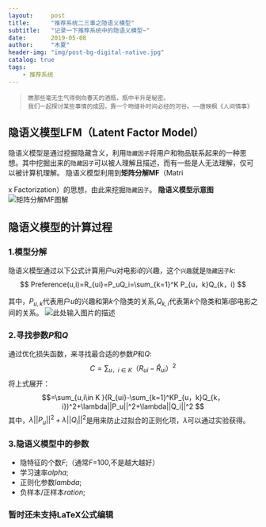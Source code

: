 ```yaml
---
layout:     post
title:      "推荐系统二三事之隐语义模型"
subtitle:   "记录一下推荐系统中的隐语义模型~"
date:       2019-05-08
author:     "木夏"
header-img: "img/post-bg-digital-native.jpg"
catalog: true
tags:
    - 推荐系统
---
```

>`瞧那些毫无生气得倒向春天的酒瓶，瓶中半升是秘密。`
><br/>`我们一起探讨某些事情的成因，靠一个吻缝补时间必经的河谷。——唐映枫《人间情事》`<br/>


## 隐语义模型**LFM**（Latent Factor Model）
隐语义模型是通过挖掘隐藏含义，利用`隐藏因子`将用户和物品联系起来的一种思想。其中挖掘出来的`隐藏因子`可以被人理解且描述，而有一些是人无法理解，仅可以被计算机理解。
隐语义模型利用到**矩阵分解MF**（Matri


x Factorization）的思想，由此来挖掘`隐藏因子`。
**隐语义模型示意图**
![矩阵分解MF图解][1]



## 隐语义模型的计算过程
### 1.模型分解
隐语义模型通过以下公式计算用户u对电影i的兴趣，这个`兴趣`就是`隐藏因子`$k$:
$$ Preference(u,i)=R_{ui}=P_uQ_i=\sum_{k=1}^K P_{u，k}Q_{k，i}     $$

其中，$P_{u,k}$代表用户$u$的兴趣和第$k$个隐类的关系,$Q_{k,i}$代表第$k$个隐类和第$i$部电影之间的关系。
![此处输入图片的描述][2]
### 2.寻找参数$P$和$Q$
通过优化损失函数，来寻找最合适的参数$P$和$Q$:
$$C =\sum_{u，i\in{K}} （R_{ui} -\widehat R_{ui}）^2$$
将上式展开：$$=\sum_{u,i\in K
}(R_{ui}-\sum_{k=1}^KP_{u，k}Q_{k，i})^2+\lambda||P_u||^2+\lambda||Q_i||^2 $$
其中，$\lambda||P_u||^2+\lambda||Q_i||^2$是用来防止过拟合的正则化项，$\lambda$可以通过实验获得。  
### 3.隐语义模型中的参数
- 隐特征的个数$F$;（通常$F$=100,不是越大越好）
- 学习速率$alpha$;
- 正则化参数$lambda$;
- 负样本/正样本$ration$;

### 暂时还未支持LaTeX公式编辑


  [1]: https://s2.ax1x.com/2019/04/30/EGaO0J.png
  [2]: https://s2.ax1x.com/2019/05/01/EGbBAH.png
